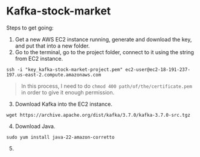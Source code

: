 # Kafka-stock-market

Steps to get going:

1. Get a new AWS EC2 instance running, generate and download the key, and put that into a new folder.
2. Go to the terminal, go to the project folder, connect to it using the string from EC2 instance.

`ssh -i "key_kafka-stock-market-project.pem" ec2-user@ec2-18-191-237-197.us-east-2.compute.amazonaws.com`

> In this process, I need to do
> `chmod 400 path/of/the/certificate.pem`
> in order to give it enough permission.

3. Download Kafka into the EC2 instance.

`wget https://archive.apache.org/dist/kafka/3.7.0/kafka-3.7.0-src.tgz`

4. Download Java.

`sudo yum install java-22-amazon-corretto`

5. 

